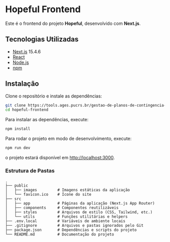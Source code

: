 # Hopeful Frontend

Este é o frontend do projeto **Hopeful**, desenvolvido com **Next.js**.

##  Tecnologias Utilizadas
- [Next.js](https://nextjs.org/) 15.4.6
- [React](https://react.dev/)
- [Node.js](https://nodejs.org/)
- [npm](https://www.npmjs.com/)

##  Instalação

Clone o repositório e instale as dependências:

```bash
git clone https://tools.ages.pucrs.br/gestao-de-planos-de-contingencia-em-desastres/hopeful-frontend.git](https://github.com/Hopeful-ages/frontend.git
cd hopeful-frontend
```
Para instalar as dependências, execute:

```bash
npm install
```
Para rodar o projeto em modo de desenvolvimento, execute:

```bash
npm run dev
```

o projeto estará disponível em [http://localhost:3000](http://localhost:3000).


### Estrutura de Pastas
```plaintext
.
├── public
│   ├── images         # Imagens estáticas da aplicação
│   └── favicon.ico    # Ícone do site
├── src
│   ├── app            # Páginas da aplicação (Next.js App Router)
│   ├── components     # Componentes reutilizáveis
│   ├── styles         # Arquivos de estilo (CSS, Tailwind, etc.)
│   └── utils          # Funções utilitárias e helpers
├── .env.local         # Variáveis de ambiente locais
├── .gitignore         # Arquivos e pastas ignorados pelo Git
├── package.json       # Dependências e scripts do projeto
└── README.md          # Documentação do projeto

```
